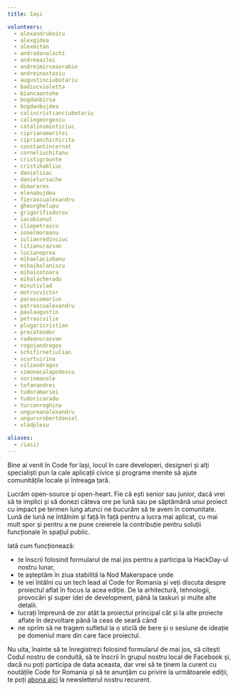 ```yaml
---
title: Iași

volunteers:
  - alexandruboicu
  - alexgidea
  - alexmitan
  - andradanalachi
  - andreeazlei
  - andreimirceavrabie
  - andreinastasiu
  - augustinciubotariu
  - badiucvioletta
  - biancaantohe
  - bogdanbirsa
  - bogdanbujdea
  - calincristianciubotariu
  - calingeorgescu
  - catalinsminticiuc
  - ciprianamaritei
  - ciprianchichirita
  - constantincernat
  - corneliuchitanu
  - cristigraunte
  - cristihabliuc
  - danielisac
  - danielursache
  - dimarares
  - elenabujdea
  - fierascualexandru
  - gheorghelupu
  - grigorifiodorov
  - iacobionut
  - iliepetrasco
  - ionelmoreanu
  - iulianredinciuc
  - litianurazvan
  - lucianoprea
  - mihaelaciobanu
  - mihaibalaniscu
  - mihaicotoara
  - mihalacheradu
  - minutivlad
  - motrucvictor
  - parascamarius
  - patrascualexandru
  - paulaugustin
  - petrascoilie
  - plugaricristian
  - procateodor
  - radeanurazvan
  - rogojandragos
  - schifirnetiulian
  - scurtuirina
  - siliondragos
  - simonacalapodescu
  - sorinmanole
  - tofanandrei
  - tudoramariei
  - tudoricaradu
  - turcanreghina
  - ungureanalexandru
  - ungururobertdaniel
  - vladplesu

aliases:
  - /iasi/
---
```


Bine ai venit în Code for Iași, locul în care developeri, designeri și alți specialiști pun la cale aplicații civice și programe menite să ajute comunitățile locale și întreaga țară.

Lucrăm open-source și open-heart. Fie că ești senior sau junior, dacă vrei să te implici și să donezi câteva ore pe lună sau pe săptămână unui proiect cu impact pe termen lung atunci ne bucurăm să te avem în comunitate. Lună de lună ne întâlnim și față în față pentru a lucra mai aplicat, cu mai mult spor și pentru a ne pune creierele la contribuție pentru soluții funcționale în spațiul public. 

Iată cum funcționează: 

* te înscrii folosind formularul de mai jos pentru a participa la HackDay-ul nostru lunar, 
* te așteptăm în ziua stabilită la Nod Makerspace unde
* te vei întâlni cu un tech lead al Code for Romania și veți discuta despre proiectul aflat în focus la acea ediție. De la arhitectură, tehnologii, provocări și super idei de development, până la taskuri și multe alte detalii. 
* lucrați împreună de zor atât la proiectul principal cât și la alte proiecte aflate în dezvoltare până la ceas de seară când 
* ne oprim să ne tragem sufletul la o sticlă de bere și o sesiune de ideație pe domeniul mare din care face proiectul. 

Nu uita, înainte să te înregistrezi folosind formularul de mai jos, să citești Codul nostru de conduită, să te înscrii în grupul nostru local de Facebook și, dacă nu poți participa de data aceasta, dar vrei să te ținem la curent cu noutățile Code for Romania și să te anunțăm cu privire la următoarele ediții, te poți [abona aici](https://code4.us13.list-manage.com/subscribe?u=1bcbbbff5fbab7429738442f5&id=cb38ce1e2a) la newsletterul nostru recurent. 
